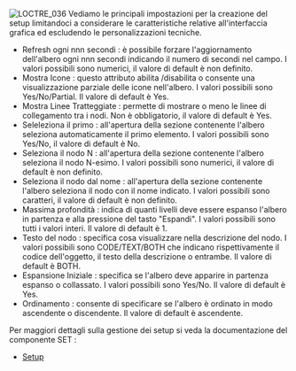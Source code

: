 
![LOCTRE_036](http://localhost:3000/immagini/MBDOC_OPE-LOCTRE_07/LOCTRE_036.png)
Vediamo le principali impostazioni per la creazione del setup limitandoci a considerare le caratteristiche relative all'interfaccia grafica ed escludendo le personalizzazioni tecniche.
 * Refresh ogni nnn secondi :  è possibile forzare l'aggiornamento dell'albero ogni nnn secondi indicando il numero di secondi nel campo. I valori possibili sono numerici, il valore di default è non definito.
 * Mostra Icone :  questo attributo abilita /disabilita o consente una visualizzazione parziale delle icone nell'albero. I valori possibili sono Yes/No/Partial. Il valore di default è Yes.
 * Mostra Linee Tratteggiate :  permette di mostrare o meno le linee di collegamento tra i nodi. Non è obbligatorio, il valore di  default  è  Yes.
 * Seleleziona il primo :  all'apertura della sezione contenente l'albero seleziona automaticamente il primo elemento. I valori possibili sono Yes/No, il valore di default è No.
 * Seleziona il nodo N :  all'apertura della sezione contenente l'albero seleziona il nodo N-esimo. I valori possibili sono numerici, il valore di default è non definito.
 * Seleziona il nodo dal nome :  all'apertura della sezione contenente l'albero seleziona il nodo con il nome indicato. I valori possibili sono caratteri, il valore di default è non definito.
 * Massima profondità :  indica di quanti livelli deve essere espanso l'albero in partenza e alla pressione del tasto "Espandi". I valori possibili sono tutti i valori interi. Il valore di default è 1.
 * Testo del nodo :  specifica cosa visualizzare nella descrizione del nodo. I valori possibili sono CODE/TEXT/BOTH che indicano rispettivamente il codice dell'oggetto, il testo della descrizione o entrambe. Il valore di default è BOTH.
 * Espansione Iniziale :  specifica se l'albero deve apparire in partenza espanso o collassato. I valori possibili sono Yes/No. Il valore di default è Yes.
 * Ordinamento :  consente di specificare se l'albero è ordinato in modo ascendente o discendente. Il valore di default è ascendente.

Per maggiori dettagli sulla gestione dei setup si veda la documentazione del componente SET : 
- [Setup](Sorgenti/MB/DOC_OPE/LOCSET)


